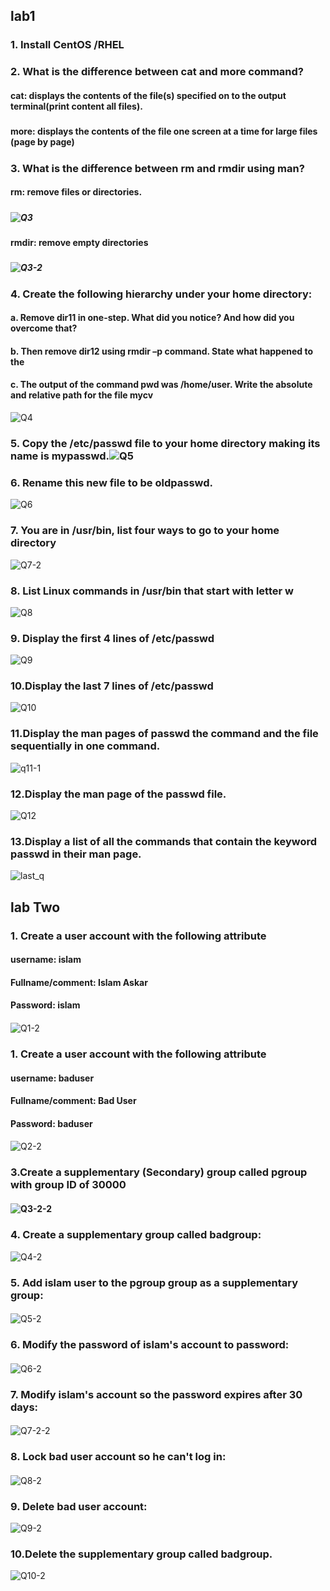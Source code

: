 ## lab1

### 1. Install CentOS /RHEL
#### 

### 2. What is the difference between cat and more command?
####   cat: displays the contents of the file(s) specified on to the output terminal(print content all files).
#####          
#####      
#####       
####   more: displays the contents of the file one screen at a time for large files (page by page)
#####      
#####       

### 3. What is the difference between rm and rmdir using man?
#### rm: remove files or directories.
##### 
##### ![Q3](https://github.com/ayamaher205/Red-Hat-/assets/79773094/2c180f09-2943-4b60-98c0-e96b0f62baff)

##### 
#####     
#####     
#### rmdir: remove empty directories
##### 
#####
##### ![Q3-2](https://github.com/ayamaher205/Red-Hat-/assets/79773094/52769571-9303-4ef2-8c40-74b32bddd413)


#####     

### 4. Create the following hierarchy under your home directory:
#### a. Remove dir11 in one-step. What did you notice? And how did you overcome that?
#### b. Then remove dir12 using rmdir –p command. State what happened to the
#### c. The output of the command pwd was /home/user. Write the absolute and relative path for the file mycv
![Q4](https://github.com/ayamaher205/Red-Hat-/assets/79773094/98b44834-e376-40d9-b94f-06cb9827b535)


### 5. Copy the /etc/passwd file to your home directory making its name is mypasswd.![Q5](https://github.com/ayamaher205/Red-Hat-/assets/79773094/140d5a89-f2d9-4d28-89ab-a61b9145f110)


### 6. Rename this new file to be oldpasswd.
![Q6](https://github.com/ayamaher205/Red-Hat-/assets/79773094/16745cdc-291d-4d09-b252-99929aebc1c7)


### 7. You are in /usr/bin, list four ways to go to your home directory
 ![Q7-2](https://github.com/ayamaher205/Red-Hat-/assets/79773094/b65051fa-ec78-4bcb-b277-d807b9ca0c0a)


### 8. List Linux commands in /usr/bin that start with letter w
![Q8](https://github.com/ayamaher205/Red-Hat-/assets/79773094/3e8d3cc5-2a98-4404-962d-64e921faf8de)

### 9. Display the first 4 lines of /etc/passwd
![Q9](https://github.com/ayamaher205/Red-Hat-/assets/79773094/8ac1230f-3c28-4c64-a28c-649808bf2afe)

### 10.Display the last 7 lines of /etc/passwd

![Q10](https://github.com/ayamaher205/Red-Hat-/assets/79773094/a7055b22-27b2-46bc-af47-e5aef4d9d082)

### 11.Display the man pages of passwd the command and the file sequentially in one command.
![q11-1](https://github.com/ayamaher205/Red-Hat-/assets/79773094/67502cba-07a9-4f72-a4ed-2fd069c1ebfd)

### 12.Display the man page of the passwd file.

![Q12](https://github.com/ayamaher205/Red-Hat-/assets/79773094/e4e3c152-5b78-45b3-a7ce-70b2144e4572)

### 13.Display a list of all the commands that contain the keyword passwd in their man page.

![last_q](https://github.com/ayamaher205/Red-Hat-/assets/79773094/ce8f6e62-49c6-47d8-8350-144006d1fa70)




## lab Two

### 1. Create a user account with the following attribute
#### username: islam
#### Fullname/comment: Islam Askar
#### Password: islam
####
![Q1-2](https://github.com/ayamaher205/Red-Hat-/assets/79773094/0fb4a4bb-cc21-4127-913b-d34a45a00500)

####

### 1. Create a user account with the following attribute
#### username: baduser
#### Fullname/comment: Bad User
#### Password: baduser
####
####
####
![Q2-2](https://github.com/ayamaher205/Red-Hat-/assets/79773094/5374632c-a0d4-4ec0-a119-87cb1e9d356e)

### 3.Create a supplementary (Secondary) group called pgroup with group ID of 30000
#### ![Q3-2-2](https://github.com/ayamaher205/Red-Hat-/assets/79773094/7c2c2ddd-6d22-4674-9832-b8386253e8ee)

##### 
#####     

### 4. Create a supplementary group called badgroup:
![Q4-2](https://github.com/ayamaher205/Red-Hat-/assets/79773094/247f73df-c10b-4d2d-becd-18ff8af9eada)

####


### 5. Add islam user to the pgroup group as a supplementary group:
####
####

![Q5-2](https://github.com/ayamaher205/Red-Hat-/assets/79773094/52f073c9-99db-42fc-9fd7-e2075f0ddb17)


### 6. Modify the password of islam's account to password:
####
####
![Q6-2](https://github.com/ayamaher205/Red-Hat-/assets/79773094/6c562be9-ec58-4218-a1d5-b6d64cedd80b)


### 7. Modify islam's account so the password expires after 30 days:
####
####

![Q7-2-2](https://github.com/ayamaher205/Red-Hat-/assets/79773094/67a1a60c-dbab-4018-a3b9-90981951857c)

### 8. Lock bad user account so he can't log in:
####
![Q8-2](https://github.com/ayamaher205/Red-Hat-/assets/79773094/ddfc6b19-e94d-4e06-9f5a-a52dc20efbe9)

### 9. Delete bad user account:
![Q9-2](https://github.com/ayamaher205/Red-Hat-/assets/79773094/8d9a44af-bcb3-484f-b929-c8f6ae738ded)

### 10.Delete the supplementary group called badgroup.
![Q10-2](https://github.com/ayamaher205/Red-Hat-/assets/79773094/a2cb95aa-fbea-447d-99d1-55e6c111bf40)

